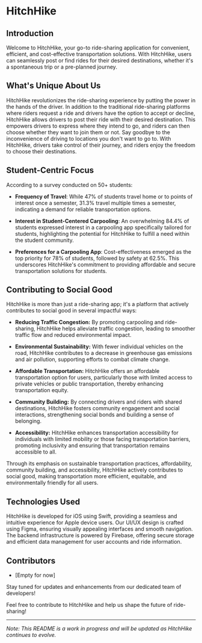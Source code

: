 # HitchHike

## Introduction

Welcome to HitchHike, your go-to ride-sharing application for convenient, efficient, and cost-effective transportation solutions. With HitchHike, users can seamlessly post or find rides for their desired destinations, whether it's a spontaneous trip or a pre-planned journey. 


## What's Unique About Us

HitchHike revolutionizes the ride-sharing experience by putting the power in the hands of the driver. In addition to the traditional ride-sharing platforms where riders request a ride and drivers have the option to accept or decline, HitchHike allows drivers to post their ride with their desired destination. This empowers drivers to express where they intend to go, and riders can then choose whether they want to join them or not. Say goodbye to the inconvenience of driving to locations you don't want to go to. With HitchHike, drivers take control of their journey, and riders enjoy the freedom to choose their destinations.


## Student-Centric Focus

According to a survey conducted on 50+ students:

- **Frequency of Travel**: While 47% of students travel home or to points of interest once a semester, 31.3% travel multiple times a semester, indicating a demand for reliable transportation options.

- **Interest in Student-Centered Carpooling**: An overwhelming 84.4% of students expressed interest in a carpooling app specifically tailored for students, highlighting the potential for HitchHike to fulfill a need within the student community.

- **Preferences for a Carpooling App**: Cost-effectiveness emerged as the top priority for 78% of students, followed by safety at 62.5%. This underscores HitchHike's commitment to providing affordable and secure transportation solutions for students.


## Contributing to Social Good

HitchHike is more than just a ride-sharing app; it's a platform that actively contributes to social good in several impactful ways:

- **Reducing Traffic Congestion:** By promoting carpooling and ride-sharing, HitchHike helps alleviate traffic congestion, leading to smoother traffic flow and reduced environmental impact.

- **Environmental Sustainability:** With fewer individual vehicles on the road, HitchHike contributes to a decrease in greenhouse gas emissions and air pollution, supporting efforts to combat climate change.

- **Affordable Transportation:** HitchHike offers an affordable transportation option for users, particularly those with limited access to private vehicles or public transportation, thereby enhancing transportation equity.

- **Community Building:** By connecting drivers and riders with shared destinations, HitchHike fosters community engagement and social interactions, strengthening social bonds and building a sense of belonging.

- **Accessibility:** HitchHike enhances transportation accessibility for individuals with limited mobility or those facing transportation barriers, promoting inclusivity and ensuring that transportation remains accessible to all.

Through its emphasis on sustainable transportation practices, affordability, community building, and accessibility, HitchHike actively contributes to social good, making transportation more efficient, equitable, and environmentally friendly for all users.


## Technologies Used

HitchHike is developed for iOS using Swift, providing a seamless and intuitive experience for Apple device users. Our UI/UX design is crafted using Figma, ensuring visually appealing interfaces and smooth navigation. The backend infrastructure is powered by Firebase, offering secure storage and efficient data management for user accounts and ride information.


## Contributors

- [Empty for now]

Stay tuned for updates and enhancements from our dedicated team of developers!

Feel free to contribute to HitchHike and help us shape the future of ride-sharing!

---

*Note: This README is a work in progress and will be updated as HitchHike continues to evolve.*
